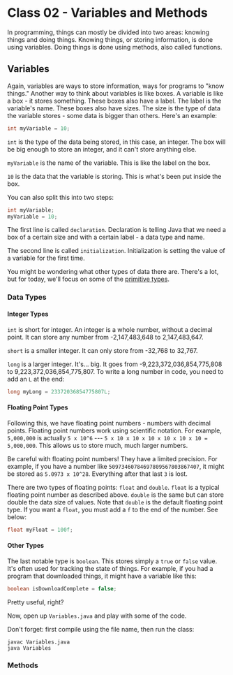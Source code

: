 # Class 02 - Variables and Methods

In programming, things can mostly be divided into two areas: knowing things and doing things. Knowing things, or storing information, is done using variables. Doing things is done using methods, also called functions.

## Variables
Again, variables are ways to store information, ways for programs to "know things." Another way to think about variables is like boxes. A variable is like a box - it stores something. These boxes also have a label. The label is the variable's name. These boxes also have sizes. The size is the type of data the variable stores - some data is bigger than others. Here's an example:
```java
int myVariable = 10;
```
`int` is the type of the data being stored, in this case, an integer. The box will be big enough to store an integer, and it can't store anything else.

`myVariable` is the name of the variable. This is like the label on the box.

`10` is the data that the variable is storing. This is what's been put inside the box.

You can also split this into two steps:
```java
int myVariable;
myVariable = 10;
```

The first line is called `declaration`. Declaration is telling Java that we need a box of a certain size and with a certain label - a data type and name.

The second line is called `initialization`. Initialization is setting the value of a variable for the first time.

You might be wondering what other types of data there are. There's a lot, but for today, we'll focus on some of the [primitive types](https://en.wikibooks.org/wiki/Java_Programming/Primitive_Types).

### Data Types

#### Integer Types

`int` is short for integer. An integer is a whole number, without a decimal point. It can store any number from -2,147,483,648 to 2,147,483,647.

`short` is a smaller integer. It can only store from -32,768 to 32,767.

`long` is a larger integer. It's... big. It goes from -9,223,372,036,854,775,808 to 9,223,372,036,854,775,807. To write a long number in code, you need to add an `L` at the end:
```java
long myLong = 23372036854775807L;
```

#### Floating Point Types

Following this, we have floating point numbers - numbers with decimal points. Floating point numbers work using scientific notation. For example, `5,000,000` is actually `5 x 10^6` --- `5 x 10 x 10 x 10 x 10 x 10 x 10 = 5,000,000`. This allows us to store much, much larger numbers.

Be careful with floating point numbers! They have a limited precision. For example, if you have a number like `50973460784697809567803867407`, it might be stored as `5.0973 x 10^28`. Everything after that last `3` is lost.

There are two types of floating points: `float` and `double`. `float` is a typical floating point number as described above. `double` is the same but can store double the data size of values. Note that `double` is the default floating point type. If you want a `float`, you must add a `f` to the end of the number. See below:
```java
float myFloat = 100f;
```

#### Other Types
The last notable type is `boolean`. This stores simply a `true` or `false` value. It's often used for tracking the state of things. For example, if you had a program that downloaded things, it might have a variable like this:
```java
boolean isDownloadComplete = false;
```
Pretty useful, right?

Now, open up `Variables.java` and play with some of the code.

Don't forget: first compile using the file name, then run the class:
```shell
javac Variables.java
java Variables
```

### Methods
